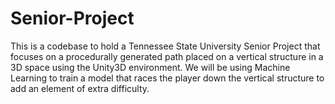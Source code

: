 # Senior-Project
This is a codebase to hold a Tennessee State University Senior Project that focuses on a procedurally generated path placed on a vertical structure in a 3D space using the Unity3D environment. We will be using Machine Learning to train a model that races the player down the vertical structure to add an element of extra difficulty.

